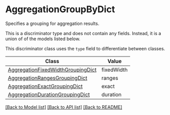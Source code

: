 # AggregationGroupByDict

Specifies a grouping for aggregation results.

This is a discriminator type and does not contain any fields. Instead, it is a union
of of the models listed below.

This discriminator class uses the `type` field to differentiate between classes.

| Class | Value
| ------------ | -------------
[AggregationFixedWidthGroupingDict](AggregationFixedWidthGroupingDict.md) | fixedWidth
[AggregationRangesGroupingDict](AggregationRangesGroupingDict.md) | ranges
[AggregationExactGroupingDict](AggregationExactGroupingDict.md) | exact
[AggregationDurationGroupingDict](AggregationDurationGroupingDict.md) | duration


[[Back to Model list]](../../README.md#models-v2-link) [[Back to API list]](../../README.md#documentation-for-api-endpoints) [[Back to README]](../../README.md)
